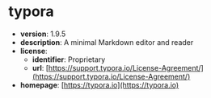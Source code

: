 # typora

- **version**: 1.9.5
- **description**: A minimal Markdown editor and reader
- **license**:
  - **identifier**: Proprietary
  - **url**: [https://support.typora.io/License-Agreement/](https://support.typora.io/License-Agreement/)
- **homepage**: [https://typora.io](https://typora.io)

